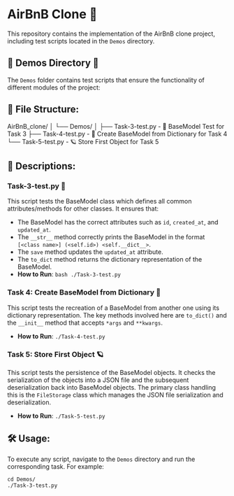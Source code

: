 # AirBnB Clone 🏡

This repository contains the implementation of the AirBnB clone project, including test scripts located in the `Demos` directory.

## 🎉 Demos Directory 🎉

The `Demos` folder contains test scripts that ensure the functionality of different modules of the project:

## 📂 File Structure:

AirBnB_clone/
│
└── Demos/
│
├── Task-3-test.py - 🚀 BaseModel Test for Task 3
├── Task-4-test.py - 🌌 Create BaseModel from Dictionary for Task 4
└── Task-5-test.py - 🪐 Store First Object for Task 5

## 🎯 Descriptions:

### Task-3-test.py 🚀
This script tests the BaseModel class which defines all common attributes/methods for other classes. It ensures that:

- The BaseModel has the correct attributes such as `id`, `created_at`, and `updated_at`.
- The `__str__` method correctly prints the BaseModel in the format `[<class name>] (<self.id>) <self.__dict__>`.
- The `save` method updates the `updated_at` attribute.
- The `to_dict` method returns the dictionary representation of the BaseModel.
- **How to Run**: 
        ```bash
        ./Task-3-test.py
        ```


### Task 4: Create BaseModel from Dictionary 🌌

This script tests the recreation of a BaseModel from another one using its dictionary representation. The key methods involved here are `to_dict()` and the `__init__` method that accepts `*args` and `**kwargs`.
- **How to Run**: 
        ```
        ./Task-4-test.py
        ```

### Task 5: Store First Object 🪐

This script tests the persistence of the BaseModel objects. It checks the serialization of the objects into a JSON file and the subsequent deserialization back into BaseModel objects. The primary class handling this is the `FileStorage` class which manages the JSON file serialization and deserialization.
- **How to Run**: 
        ```
        ./Task-5-test.py
        ```


## 🛠 Usage:

To execute any script, navigate to the `Demos` directory and run the corresponding task. For example:

```
cd Demos/
./Task-3-test.py
